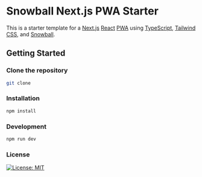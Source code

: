 # Snowball Next.js PWA Starter

This is a starter template for a [Next.js](https://nextjs.org) [React](https://react.dev) [PWA](https://web.dev/explore/progressive-web-apps) using [TypeScript](https://www.typescriptlang.org), [Tailwind CSS](https://tailwindcss.com), and [Snowball](https://snowball.build).

## Getting Started

### Clone the repository

```zsh
git clone
```

### Installation

```zsh
npm install
```

### Development

```zsh
npm run dev
```

### License

[![License: MIT](https://img.shields.io/badge/License-MIT-yellow.svg)](https://opensource.org/licenses/MIT)
